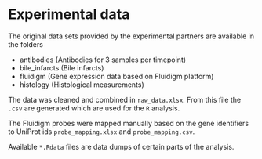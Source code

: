 # Experimental data
The original data sets provided by the experimental partners are available in the folders
* antibodies (Antibodies for 3 samples per timepoint)
* bile_infarcts (Bile infarcts)
* fluidigm (Gene expression data based on Fluidigm platform)
* histology (Histological measurements)

The data was cleaned and combined in `raw_data.xlsx`. From this file the `.csv` are generated which are used for the `R` analysis.

The Fluidigm probes were mapped manually based on the gene identifiers to UniProt ids `probe_mapping.xlsx` and `probe_mapping.csv`.

Available `*.Rdata` files are data dumps of certain parts of the analysis.
